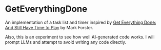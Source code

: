 # GetEverythingDone

An implementation of a task list and timer inspired by [Get Everything Done: And Still Have Time to Play](https://www.amazon.com/Everything-Done-Still-Have-Time/dp/0340746203/?_encoding=UTF8&pd_rd_w=DLcA6&content-id=amzn1.sym.255b3518-6e7f-495c-8611-30a58648072e%3Aamzn1.symc.a68f4ca3-28dc-4388-a2cf-24672c480d8f&pf_rd_p=255b3518-6e7f-495c-8611-30a58648072e&pf_rd_r=3PNJHM06404RW6SSA9S9&pd_rd_wg=BGL0k&pd_rd_r=3c5e19d2-a7fc-4d52-b135-c5fcb97e9132&ref_=pd_hp_d_atf_ci_mcx_mr_ca_hp_atf_d) by Mark Forster.

Also, this is an experiment to see how well AI-generated code works. I will prompt LLMs and attempt to avoid writing any code directly.
